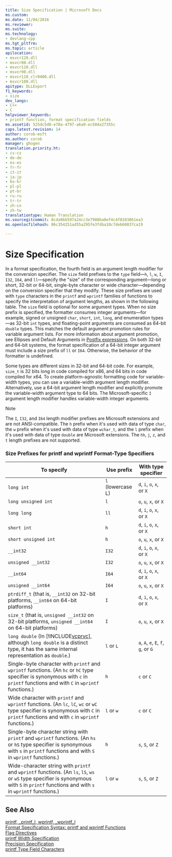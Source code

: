 ```yaml
---
title: Size Specification | Microsoft Docs
ms.custom: 
ms.date: 11/04/2016
ms.reviewer: 
ms.suite: 
ms.technology:
- devlang-cpp
ms.tgt_pltfrm: 
ms.topic: article
apilocation:
- msvcr120.dll
- msvcr80.dll
- msvcr110.dll
- msvcr90.dll
- msvcr110_clr0400.dll
- msvcr100.dll
apitype: DLLExport
f1_keywords:
- size
dev_langs:
- C++
- C
helpviewer_keywords:
- printf function, format specification fields
ms.assetid: 525dc5d8-e70a-4797-a6a0-ec504a27355c
caps.latest.revision: 14
author: corob-msft
ms.author: corob
manager: ghogen
translation.priority.ht:
- cs-cz
- de-de
- es-es
- fr-fr
- it-it
- ja-jp
- ko-kr
- pl-pl
- pt-br
- ru-ru
- tr-tr
- zh-cn
- zh-tw
translationtype: Human Translation
ms.sourcegitcommit: 8cda9bb597a24cc3e7988ba8ef4c4f8103861ea3
ms.openlocfilehash: 86c354251ad55a295fe3fdba10c7deb60837ca19

---
```

# Size Specification
In a format specification, the fourth field is an argument length modifier for the conversion specifier. The `size` field prefixes to the `type` field—`h`, `l`, `w`, `I`, `I32`, `I64`, and `ll`—specify the "size" of the corresponding argument—long or short, 32-bit or 64-bit, single-byte character or wide character—depending on the conversion specifier that they modify. These size prefixes are used with `type` characters in the `printf` and `wprintf` families of functions to specify the interpretation of argument lengths, as shown in the following table. The `size` field is optional for some argument types. When no size prefix is specified, the formatter consumes integer arguments—for example, signed or unsigned `char`, `short`, `int`, `long`, and enumeration types—as 32-bit `int` types, and floating-point arguments are consumed as 64-bit `double` types. This matches the default argument promotion rules for variable argument lists. For more information about argument promotion, see Ellipses and Default Arguments in [Postfix expressions](../cpp/postfix-expressions.md). On both 32-bit and 64-bit systems, the format specification of a 64-bit integer argument must include a size prefix of `ll` or `I64`. Otherwise, the behavior of the formatter is undefined.  
  
 Some types are different sizes in 32-bit and 64-bit code. For example, `size_t` is 32 bits long in code compiled for x86, and 64 bits in code compiled for x64. To create platform-agnostic formatting code for variable-width types, you can use a variable-width argument length modifier. Alternatively, use a 64-bit argument length modifier and explicitly promote the variable-width argument type to 64 bits. The Microsoft-specific `I` argument length modifier handles variable-width integer arguments.  
  
> [!NOTE]
>  The `I`, `I32`, and `I64` length modifier prefixes are Microsoft extensions and are not ANSI-compatible. The `h` prefix when it's used with data of type `char`, the `w` prefix when it's used with data of type `wchar_t`, and the `l` prefix when it's used with data of type `double` are Microsoft extensions. The `hh`, `j`, `z`, and `t` length prefixes are not supported.  
  
### Size Prefixes for printf and wprintf Format-Type Specifiers  
  
|To specify|Use prefix|With type specifier|  
|----------------|----------------|-------------------------|  
|`long int`|`l` (lowercase L)|`d`, `i`, `o`, `x`, or `X`|  
|`long unsigned int`|`l`|`o`, `u`, `x`, or `X`|  
|`long long`|`ll`|`d`, `i`, `o`, `x`, or `X`|  
|`short int`|`h`|`d`, `i`, `o`, `x`, or `X`|  
|`short unsigned int`|`h`|`o`, `u`, `x`, or `X`|  
|`__int32`|`I32`|`d`, `i`, `o`, `x`, or `X`|  
|`unsigned __int32`|`I32`|`o`, `u`, `x`, or `X`|  
|`__int64`|`I64`|`d`, `i`, `o`, `x`, or `X`|  
|`unsigned __int64`|`I64`|`o`, `u`, `x`, or `X`|  
|`ptrdiff_t` (that is, `__int32` on 32-bit platforms, `__int64` on 64-bit platforms)|`I`|`d`, `i`, `o`, `x`, or `X`|  
|`size_t` (that is, `unsigned __int32` on 32-bit platforms, `unsigned __int64` on 64-bit platforms)|`I`|`o`, `u`, `x`, or `X`|  
|`long double` (In [!INCLUDE[vcprvc](../build/includes/vcprvc_md.md)], although `long double` is a distinct type, it has the same internal representation as `double`.)|`l` or `L`|`a`, `A`, `e`, `E`, `f`, `g`, or `G`|  
|Single-byte character with `printf` and `wprintf` functions. (An `hc` or `hC` type specifier is synonymous with `c` in `printf` functions and with `C` in `wprintf` functions.)|`h`|`c` or `C`|  
|Wide character with `printf` and `wprintf` functions. (An `lc`, `lC`, `wc` or `wC` type specifier is synonymous with `C` in `printf` functions and with `c` in `wprintf` functions.)|`l` or `w`|`c` or `C`|  
|Single-byte character string with `printf` and `wprintf` functions. (An `hs` or `hS` type specifier is synonymous with `s` in `printf` functions and with `S` in `wprintf` functions.)|`h`|`s`, `S`, or `Z`|  
|Wide-character string with `printf` and `wprintf` functions. (An `ls`, `lS`, `ws` or `wS` type specifier is synonymous with `S` in `printf` functions and with `s` in `wprintf` functions.)|`l` or `w`|`s`, `S`, or `Z`|  
  
## See Also  
 [printf, _printf_l, wprintf, _wprintf_l](../c-runtime-library/reference/printf-printf-l-wprintf-wprintf-l.md)   
 [Format Specification Syntax: printf and wprintf Functions](../c-runtime-library/format-specification-syntax-printf-and-wprintf-functions.md)   
 [Flag Directives](../c-runtime-library/flag-directives.md)   
 [printf Width Specification](../c-runtime-library/printf-width-specification.md)   
 [Precision Specification](../c-runtime-library/precision-specification.md)   
 [printf Type Field Characters](../c-runtime-library/printf-type-field-characters.md)


<!--HONumber=Jan17_HO2-->


